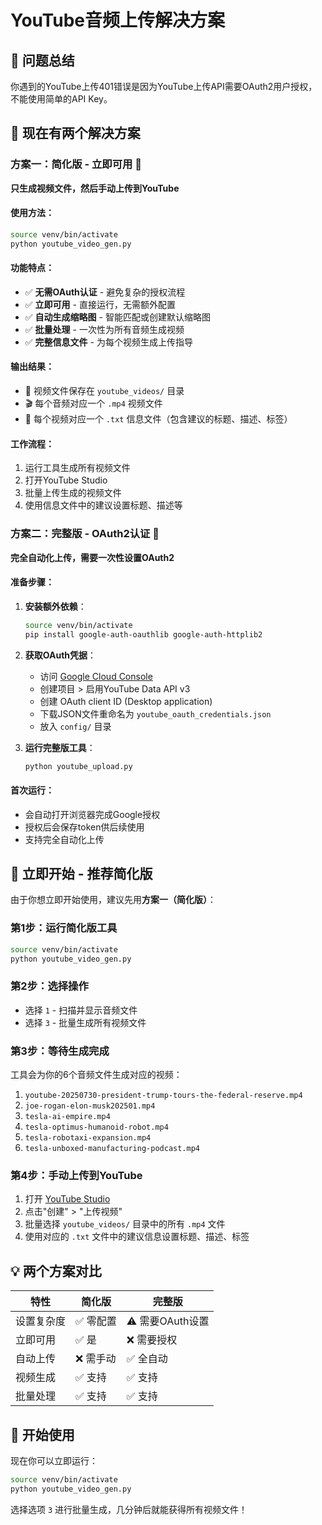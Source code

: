 # YouTube音频上传解决方案

## 🚨 问题总结
你遇到的YouTube上传401错误是因为YouTube上传API需要OAuth2用户授权，不能使用简单的API Key。

## 🎯 现在有两个解决方案

### 方案一：简化版 - 立即可用 🚀

**只生成视频文件，然后手动上传到YouTube**

#### 使用方法：
```bash
source venv/bin/activate
python youtube_video_gen.py
```

#### 功能特点：
- ✅ **无需OAuth认证** - 避免复杂的授权流程
- ✅ **立即可用** - 直接运行，无需额外配置
- ✅ **自动生成缩略图** - 智能匹配或创建默认缩略图
- ✅ **批量处理** - 一次性为所有音频生成视频
- ✅ **完整信息文件** - 为每个视频生成上传指导

#### 输出结果：
- 📁 视频文件保存在 `youtube_videos/` 目录
- 🎬 每个音频对应一个 `.mp4` 视频文件
- 📝 每个视频对应一个 `.txt` 信息文件（包含建议的标题、描述、标签）

#### 工作流程：
1. 运行工具生成所有视频文件
2. 打开YouTube Studio
3. 批量上传生成的视频文件
4. 使用信息文件中的建议设置标题、描述等

### 方案二：完整版 - OAuth2认证 🔐

**完全自动化上传，需要一次性设置OAuth2**

#### 准备步骤：
1. **安装额外依赖**：
   ```bash
   source venv/bin/activate
   pip install google-auth-oauthlib google-auth-httplib2
   ```

2. **获取OAuth凭据**：
   - 访问 [Google Cloud Console](https://console.cloud.google.com/)
   - 创建项目 > 启用YouTube Data API v3
   - 创建 OAuth client ID (Desktop application)
   - 下载JSON文件重命名为 `youtube_oauth_credentials.json`
   - 放入 `config/` 目录

3. **运行完整版工具**：
   ```bash
   python youtube_upload.py
   ```

#### 首次运行：
- 会自动打开浏览器完成Google授权
- 授权后会保存token供后续使用
- 支持完全自动化上传

## 🎯 立即开始 - 推荐简化版

由于你想立即开始使用，建议先用**方案一（简化版）**：

### 第1步：运行简化版工具
```bash
source venv/bin/activate
python youtube_video_gen.py
```

### 第2步：选择操作
- 选择 `1` - 扫描并显示音频文件
- 选择 `3` - 批量生成所有视频文件

### 第3步：等待生成完成
工具会为你的6个音频文件生成对应的视频：

1. `youtube-20250730-president-trump-tours-the-federal-reserve.mp4`
2. `joe-rogan-elon-musk202501.mp4`
3. `tesla-ai-empire.mp4` 
4. `tesla-optimus-humanoid-robot.mp4`
5. `tesla-robotaxi-expansion.mp4`
6. `tesla-unboxed-manufacturing-podcast.mp4`

### 第4步：手动上传到YouTube
1. 打开 [YouTube Studio](https://studio.youtube.com/)
2. 点击"创建" > "上传视频"
3. 批量选择 `youtube_videos/` 目录中的所有 `.mp4` 文件
4. 使用对应的 `.txt` 文件中的建议信息设置标题、描述、标签

## 💡 两个方案对比

| 特性 | 简化版 | 完整版 |
|-----|-------|-------|
| 设置复杂度 | ✅ 零配置 | ⚠️ 需要OAuth设置 |
| 立即可用 | ✅ 是 | ❌ 需要授权 |
| 自动上传 | ❌ 需手动 | ✅ 全自动 |
| 视频生成 | ✅ 支持 | ✅ 支持 |
| 批量处理 | ✅ 支持 | ✅ 支持 |

## 🚀 开始使用

现在你可以立即运行：

```bash
source venv/bin/activate
python youtube_video_gen.py
```

选择选项 `3` 进行批量生成，几分钟后就能获得所有视频文件！